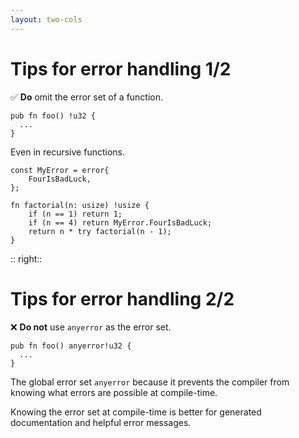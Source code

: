 ```yaml
---
layout: two-cols
---
```

# Tips for error handling 1/2

<Transform scale="0.95">

✅ **Do** omit the error set of a function.

```text
pub fn foo() !u32 {
  ...
}
```

Even in recursive functions.

```text
const MyError = error{
    FourIsBadLuck,
};

fn factorial(n: usize) !usize {
    if (n == 1) return 1;
    if (n == 4) return MyError.FourIsBadLuck;
    return n * try factorial(n - 1);
}
```

</Transform>

:: right::

# Tips for error handling 2/2

<Transform scale="0.95">

❌ **Do not** use <code class="inline-code">anyerror</code> as the error set.

```text
pub fn foo() anyerror!u32 {
  ...
}
```

The global error set <code class="inline-code">anyerror</code> <Anchor href="https://ziglang.org/documentation/0.10.1/#The-Global-Error-Set" text="should generally be avoided" /> because it prevents the compiler from knowing what errors are possible at compile-time.

Knowing the error set at compile-time is better for generated documentation and helpful error messages.

</Transform>

<!--
Regarding usize, read this and maybe cite it:
https://github.com/ziglang/zig/issues/5185
-->
